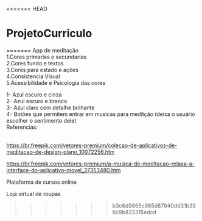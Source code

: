 <<<<<<< HEAD
# ProjetoCurriculo
=======
App de meditação <br>
	1.Cores primarias e secundarias <br>
	2.Cores fundo e textos <br>
	3.Cores para estado e ações <br>
	4.Consistencia Visual <br>
	5.Acessibilidade e Psicologia das cores <br>

1-	Azul escuro e cinza <br>
2-	Azul escuro e branco <br>
3-	Azul claro com detalhe brilhante <br>
4-	Botões que permitem entrar em musicas para meditção (deixa o usuário escolher o sentimento dele) <br>
Referencias:<br><br>

https://br.freepik.com/vetores-premium/colecao-de-aplicativos-de-meditacao-de-design-plano_10072256.htm


 https://br.freepik.com/vetores-premium/a-musica-de-meditacao-relaxa-a-interface-do-aplicativo-movel_37353480.htm


Plataforma de cursos online



Loja virtual de roupas
>>>>>>> b3c6d9865c985d87940dd31b398c9b822315edcd


